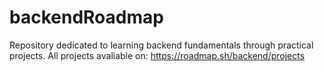 # backendRoadmap
Repository dedicated to learning backend fundamentals through practical projects. All projects avaliable on: https://roadmap.sh/backend/projects
